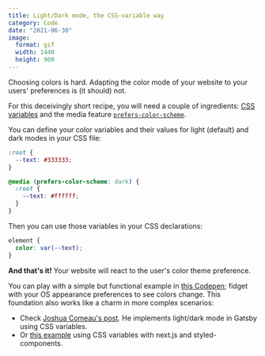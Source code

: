 ```yaml
---
title: Light/Dark mode, the CSS-variable way
category: Code
date: "2021-06-30"
image:
  format: gif
  width: 1440
  height: 900
---
```


Choosing colors is hard. Adapting the color mode of your website to your users' preferences is (it should) not.

For this deceivingly short recipe, you will need a couple of ingredients: [CSS variables](https://www.w3.org/TR/css-variables-1/) and the media feature [`prefers-color-scheme`](https://www.w3.org/TR/mediaqueries-5/#prefers-color-scheme).

You can define your color variables and their values for light (default) and dark modes in your CSS file:

```css
:root {
  --text: #333333;
}

@media (prefers-color-scheme: dark) {
  :root {
    --text: #ffffff;
  }
}
```

Then you can use those variables in your CSS declarations:

```css
element {
  color: var(--text);
}
```

**And that's it!** Your website will react to the user's color theme preference.

You can play with a simple but functional example in [this Codepen](https://codepen.io/mamuso/pen/jOmEjeQ); fidget with your OS appearance preferences to see colors change. This foundation also works like a charm in more complex scenarios:

- Check [Joshua Comeau's post](https://www.joshwcomeau.com/react/dark-mode/). He implements light/dark mode in Gatsby using CSS variables.
- Or [this example](https://github.com/mamuso/nextjs-simple-darkmode) using CSS variables with next.js and styled-components.
